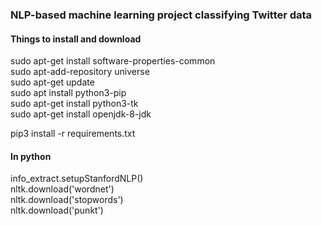 ### NLP-based machine learning project classifying Twitter data

#### Things to install and download
sudo apt-get install software-properties-common  
sudo apt-add-repository universe  
sudo apt-get update  
sudo apt install python3-pip  
sudo apt-get install python3-tk  
sudo apt-get install openjdk-8-jdk  

pip3 install -r requirements.txt  

#### In python
info_extract.setupStanfordNLP()  
nltk.download('wordnet')  
nltk.download('stopwords')  
nltk.download('punkt')
